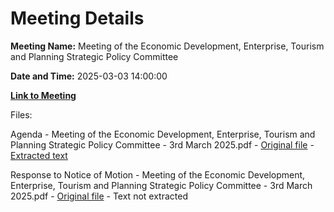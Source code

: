 # Meeting Details

**Meeting Name:** Meeting of the Economic Development, Enterprise, Tourism and Planning Strategic Policy Committee

**Date and Time:** 2025-03-03 14:00:00

**[Link to Meeting](https://www.limerick.ie/council/whats-on/meeting-of-the-economic-development-enterprise-tourism-and-planning-strategic)**

Files: 

Agenda - Meeting of the Economic Development, Enterprise, Tourism and Planning Strategic Policy Committee - 3rd March 2025.pdf - [Original file](https://www.limerick.ie/sites/default/files/media/documents/2025-06/03.03.2025-economic-development-enterprise-tourism-and-planning-spc-agenda.pdf) - [Extracted text](./Agenda%20-%C2%A0Meeting%20of%20the%20Economic%20Development%2C%20Enterprise%2C%20Tourism%20and%20Planning%20Strategic%20Policy%20Committee%20-%203rd%20March%202025.md)

Response to Notice of Motion - Meeting of the Economic Development, Enterprise, Tourism and Planning Strategic Policy Committee - 3rd March 2025.pdf - [Original file](https://www.limerick.ie/sites/default/files/media/documents/2025-06/6-20250303-nom-cllr-j-leddin-response-spc.pdf) - Text not extracted

